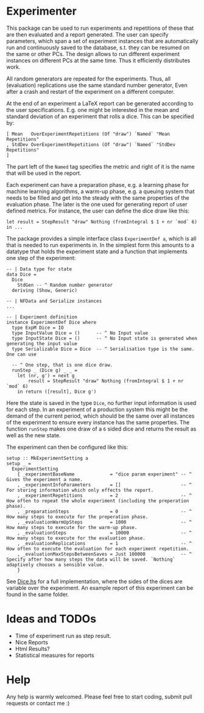 # Experimenter

This package can be used to run experiments and repetitions of these that are then evaluated and a
report generated. The user can specify parameters, which span a set of experiment instances that are
automatically run and continuously saved to the database, s.t. they can be resumed on the same or
other PCs. The design allows to run different experiment instances on different PCs at the same
time. Thus it efficiently distributes work.

All random generators are repeated for the experiments. Thus, all (evaluation) replications use the
same standard number generator, Even after a crash and restart of the experiment on a different
computer.

At the end of an experiment a LaTeX report can be generated according to the user specifications.
E.g. one might be interested in the mean and standard deviation of an experiment that rolls a dice.
This can be specified by:

    [ Mean   OverExperimentRepetitions (Of "draw") `Named` "Mean Repetitions"
    , StdDev OverExperimentRepetitions (Of "draw") `Named` "StdDev Repetitions"
    ]

The part left of the `Named` tag specifies the metric and right of it is the name that will be used
in the report.

Each experiment can have a preparation phase, e.g. a learning phase for machine learning algorithms,
a warm-up phase, e.g. a queuing system that needs to be filled and get into the steady with the same
properties of the evaluation phase. The later is the one used for generating report of user defined
metrics. For instance, the user can define the dice draw like this:

    let result = StepResult "draw" Nothing (fromIntegral $ 1 + nr `mod` 6)
    in ...

The package provides a simple interface class `ExperimentDef a`, which is all that is needed to run
experiments in. In the simplest form this amounts to a datatype that holds the experiment state and
a function that implements one step of the experiment:

    -- | Data type for state
    data Dice =
      Dice
        StdGen -- ^ Random number generator
      deriving (Show, Generic)

    -- | NFData and Serialize instances
    ...

    -- | Experiment definition
    instance ExperimentDef Dice where
      type ExpM Dice = IO
      type InputValue Dice = ()      -- ^ No Input value
      type InputState Dice = ()      -- ^ No Input state is generated when generating the input value
      type Serializable Dice = Dice  -- ^ Serialisation type is the same. One can use

      -- ^ One step, that is one dice draw.
      runStep _ (Dice g) _ _ =
        let (nr, g') = next g
            result = StepResult "draw" Nothing (fromIntegral $ 1 + nr `mod` 6)
        in return ([result], Dice g')


Here the state is saved in the type `Dice`, no further input information is used for each step. In
an experiment of a production system this might be the demand of the current period, which should be
the same over all instances of the experiment to ensure every instance has the same properties. The
function `runStep` makes one draw of a `6` sided dice and returns the result as well as the new
state.

The experiment can then be configured like this:

    setup :: MkExperimentSetting a
    setup _ =
      ExperimentSetting
        { _experimentBaseName             = "dice param experiment" -- ^ Gives the experiment a name.
        , _experimentInfoParameters       = []                      -- ^ For storing information which only effects the report.
        , _experimentRepetitions          = 2                       -- ^ How often to repeat the whole experiment (including the preperation phase).
        , _preparationSteps               = 0                       -- ^ How many steps to execute for the preperation phase.
        , _evaluationWarmUpSteps          = 1000                    -- ^ How many steps to execute for the warm-up phase.
        , _evaluationSteps                = 10000                   -- ^ How many steps to execute for the evaluation phase.
        , _evaluationReplications         = 1                       -- ^ How often to execute the evaluation for each experiment repetition.
        , _evaluationMaxStepsBetweenSaves = Just 100000             -- ^ Specify after how many steps the data will be saved. `Nothing` adaptively chooses a sensible value.
        }

See [Dice.hs](examples/Dice.hs) for a full implementation, where the sides of the dices are variable
over the experiment. An example report of this experiment can be found in the same folder.


# Ideas and TODOs

- Time of experiment run as step result.
- Nice Reports
- Html Results?
- Statistical measures for reports


# Help

Any help is warmly welcomed. Please feel free to start coding, submit pull requests or contact me :)
